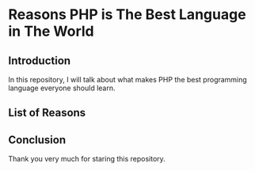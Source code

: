 # Reasons PHP is The Best Language in The World
## Introduction
In this repository, I will talk about what makes PHP the best programming language everyone should learn.

## List of Reasons


## Conclusion
Thank you very much for staring this repository.
